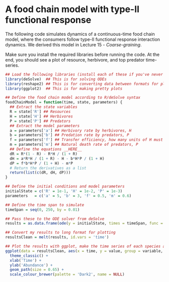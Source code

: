 # A food chain model with type-II functional response
The following code simulates dynamics of a continuous-time food chain model, where the consumers follow type-II functional response interaction dynamics. 
We derived this model in Lecture 15 - *Coarse-graining*.

Make sure you install the required libraries before running the code. At the end, you should see a plot of resource, herbivore, and top predator time-series.

```r
## Load the following libraries (install each of these if you've never used them before)
library(deSolve)  ## This is for solving ODEs
library(reshape2) ## This is for converting data between formats for plotting
library(ggplot2)  ## This is for making pretty plots

## Define the food chain model according to R/deSolve syntax
foodChainModel = function(time, state, parameters) {
  ## Extract the state variables
  R = state['R'] ## Resources
  H = state['H'] ## Herbivores
  P = state['P'] ## Predators
  ## Extract the model parameters
  a = parameters['a'] ## Herbivory rate by herbivores, H
  b = parameters['b'] ## Predation rate by predators, P
  f = parameters['f'] ## Transfer efficiency, how many units of H must be eaten to make a unit of P
  m = parameters['m'] ## Natural death rate of predators, P
  ## Define the equations __HERE__
  dR = R*(1 - R) - R*H / (1 + R)
  dH = a*R*H / (1 + R) - H - b*H*P / (1 + H)
  dP = f*b*H*P / (1 + H) - m*P
  # Return the derivatives as a list
  return(list(c(dR, dH, dP)))
}

## Define the initial conditions and model parameters
initialState = c('R' = 1e-1, 'H' = 1e-2, 'P' = 1e-3)
parameters   = c('a' = 5, 'b' = 3, 'f' = 0.5, 'm' = 0.6)

## Define the time span to simulate
timeSpan = seq(0, 250, by = 0.01)

## Pass these to the ODE solver from deSolve
results = as.data.frame(ode(y = initialState, times = timeSpan, func = foodChainModel, parms = parameters, method = 'lsoda'))

## Convert my results to long format for plotting
resultsClean = melt(results, id.vars = 'time')

## Plot the results with ggplot, make the time series of each species a different color
ggplot(data = resultsClean, aes(x = time, y = value, group = variable, colour = variable)) +
  theme_classic() +
  xlab('Time') +
  ylab('Abundance') +
  geom_path(size = 0.65) +
  scale_colour_brewer(palette = 'Dark2', name = NULL)
```

